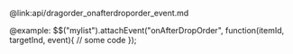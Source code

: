 @link:api/dragorder_onafterdroporder_event.md

@example:
$$("mylist").attachEvent("onAfterDropOrder", function(itemId, targetInd, event){
    // some code
});
